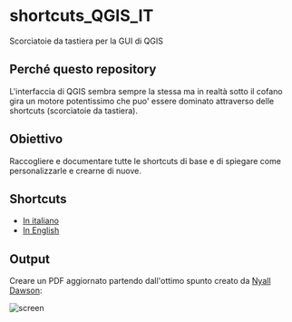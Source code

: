 # shortcuts_QGIS_IT

Scorciatoie da tastiera per la GUI di QGIS

## Perché questo repository

L'interfaccia di QGIS sembra sempre la stessa ma in realtà sotto il cofano gira un motore potentissimo che puo' essere dominato attraverso delle shortcuts (scorciatoie da tastiera).

## Obiettivo

Raccogliere e documentare tutte le shortcuts di base e di spiegare come personalizzarle e crearne di nuove.

## Shortcuts

- [In italiano](./shortcuts_it.md)
- [In English](./shortcuts_en.md)

## Output

Creare un PDF aggiornato partendo dall'ottimo spunto creato da [Nyall Dawson](https://north-road.com/qgis-3-0-shortcuts/):

![screen](./imgs/shortcuts_nyall.png)
